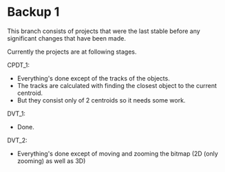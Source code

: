 # Backup 1

This branch consists of projects that were the last stable before any significant changes that have been made.

Currently the projects are at following stages.

CPDT_1:

- Everything's done except of the tracks of the objects.
- The tracks are calculated with finding the closest object to the current centroid.
- But they consist only of 2 centroids so it needs some work. 

DVT_1:

- Done.

DVT_2:

- Everything's done except of moving and zooming the bitmap (2D (only zooming) as well as 3D)
